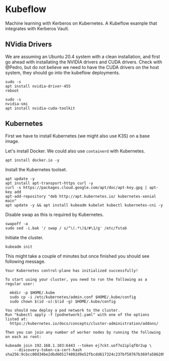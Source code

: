 # Kubeflow

Machine learning with Kerberos on Kubernetes. A Kubeflow example that integrates with Kerberos Vault.

## NVidia Drivers
We are assuming an Ubuntu 20.4 system with a clean installation, and first go ahead with installating the NVIDIA drivers and CUDA drivers. Check with @Pedro, but do not believe we need to have the CUDA drivers on the host system, they should go into the kubeflow deployments.

    sudo -s
    apt install nvidia-driver-455
    reboot
    
    sudo -s
    nvidia-smi
    apt install nvidia-cuda-toolkit

## Kubernetes
First we have to install Kubernetes (we might also use K3S) on a base image. 

Let's install Docker. We could also use `containerd` with Kubernetes.

    apt install docker.io -y
  
Install the Kubernetes toolset.

    apt update -y
    apt install apt-transport-https curl -y
    curl -s https://packages.cloud.google.com/apt/doc/apt-key.gpg | apt-key add
    apt-add-repository "deb http://apt.kubernetes.io/ kubernetes-xenial main"
    apt update -y && apt install kubeadm kubelet kubectl kubernetes-cni -y

Disable swap as this is required by Kubernetes.

    swapoff -a
    sudo sed -i.bak '/ swap / s/^\(.*\)$/#\1/g' /etc/fstab

Initiate the cluster.

    kubeadm init

This might take a couple of minutes but once finished you should see following message.

    Your Kubernetes control-plane has initialized successfully!

    To start using your cluster, you need to run the following as a regular user:

      mkdir -p $HOME/.kube
      sudo cp -i /etc/kubernetes/admin.conf $HOME/.kube/config
      sudo chown $(id -u):$(id -g) $HOME/.kube/config

    You should now deploy a pod network to the cluster.
    Run "kubectl apply -f [podnetwork].yaml" with one of the options listed at:
      https://kubernetes.io/docs/concepts/cluster-administration/addons/

    Then you can join any number of worker nodes by running the following on each as root:

    kubeadm join 192.168.1.103:6443 --token ej7ckt.uof7o2iplqf0r2up \
        --discovery-token-ca-cert-hash sha256:9cbcc00d34be2dbd605174802d9e52fbcdd617324c237bf58767b369fa586209
  
